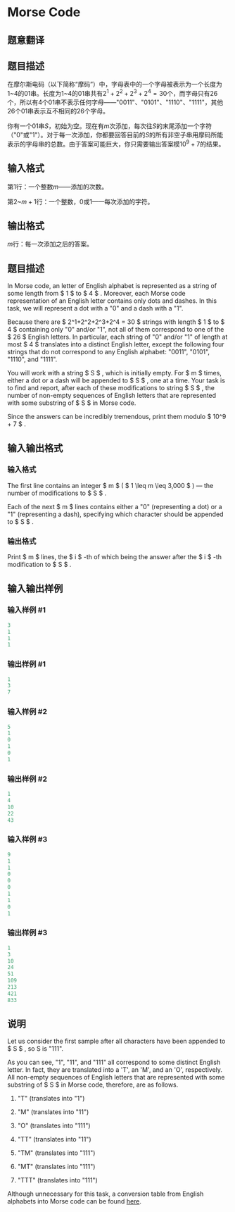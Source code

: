 # Morse Code

## 题意翻译

## 题目描述

在摩尔斯电码（以下简称“摩码”）中，字母表中的一个字母被表示为一个长度为$1$~$4$的01串。长度为$1$~$4$的01串共有$2^1+2^2+2^3+2^4=30$个，而字母只有$26$个，所以有$4$个01串不表示任何字母——"0011"、"0101"、"1110"、"1111"，其他$26$个01串表示互不相同的$26$个字母。

你有一个01串$S$，初始为空。现在有$m$次添加，每次往$S$的末尾添加一个字符（"0"或"1"）。对于每一次添加，你都要回答目前的$S$的所有非空子串用摩码所能表示的字母串的总数。由于答案可能巨大，你只需要输出答案模$10^9+7$的结果。

## 输入格式

第$1$行：一个整数$m$——添加的次数。

第$2$~$m+1$行：一个整数，$0$或$1$——每次添加的字符。

## 输出格式

$m$行：每一次添加之后的答案。

## 题目描述

In Morse code, an letter of English alphabet is represented as a string of some length from $ 1 $ to $ 4 $ . Moreover, each Morse code representation of an English letter contains only dots and dashes. In this task, we will represent a dot with a "0" and a dash with a "1".

Because there are $ 2^1+2^2+2^3+2^4 = 30 $ strings with length $ 1 $ to $ 4 $ containing only "0" and/or "1", not all of them correspond to one of the $ 26 $ English letters. In particular, each string of "0" and/or "1" of length at most $ 4 $ translates into a distinct English letter, except the following four strings that do not correspond to any English alphabet: "0011", "0101", "1110", and "1111".

You will work with a string $ S $ , which is initially empty. For $ m $ times, either a dot or a dash will be appended to $ S $ , one at a time. Your task is to find and report, after each of these modifications to string $ S $ , the number of non-empty sequences of English letters that are represented with some substring of $ S $ in Morse code.

Since the answers can be incredibly tremendous, print them modulo $ 10^9 + 7 $ .

## 输入输出格式

### 输入格式

The first line contains an integer $ m $ ( $ 1 \leq m \leq 3\,000 $ ) — the number of modifications to $ S $ .

Each of the next $ m $ lines contains either a "0" (representing a dot) or a "1" (representing a dash), specifying which character should be appended to $ S $ .

### 输出格式

Print $ m $ lines, the $ i $ -th of which being the answer after the $ i $ -th modification to $ S $ .

## 输入输出样例

### 输入样例 #1

```cpp
3
1
1
1

```
### 输出样例 #1

```cpp
1
3
7

```
### 输入样例 #2

```cpp
5
1
0
1
0
1

```
### 输出样例 #2

```cpp
1
4
10
22
43

```
### 输入样例 #3

```cpp
9
1
1
0
0
0
1
1
0
1

```
### 输出样例 #3

```cpp
1
3
10
24
51
109
213
421
833

```
## 说明

Let us consider the first sample after all characters have been appended to $ S $ , so S is "111".

As you can see, "1", "11", and "111" all correspond to some distinct English letter. In fact, they are translated into a 'T', an 'M', and an 'O', respectively. All non-empty sequences of English letters that are represented with some substring of $ S $ in Morse code, therefore, are as follows.

1. "T" (translates into "1")

2. "M" (translates into "11")

3. "O" (translates into "111")

4. "TT" (translates into "11")

5. "TM" (translates into "111")

6. "MT" (translates into "111")

7. "TTT" (translates into "111")

Although unnecessary for this task, a conversion table from English alphabets into Morse code can be found [here](https://en.wikipedia.org/wiki/Morse_code).

